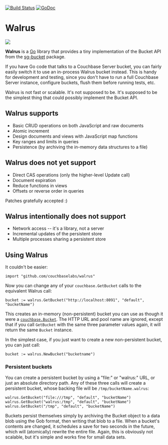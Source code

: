 [![Build Status](https://drone.io/github.com/couchbaselabs/walrus/status.png)](https://drone.io/github.com/couchbaselabs/walrus/latest)
[![GoDoc](https://godoc.org/github.com/couchbaselabs/walrus?status.png)](https://godoc.org/github.com/couchbaselabs/walrus)

# Walrus

<img src="http://www.ihasabucket.com/images/walrus_bucket.jpg">

**Walrus** is a [Go](http://golang.org) library that provides a tiny implementation of the Bucket API from the [sg-bucket](http://github.com/couchbase/sg-bucket) package.

If you have Go code that talks to a Couchbase Server bucket, you can fairly easily switch it to use an in-process Walrus bucket instead. This is handy for development and testing, since you don't have to run a full Couchbase Server instance, configure buckets, flush them before running tests, etc.

Walrus is not fast or scalable. It's not supposed to be. It's supposed to be the simplest thing that could possibly implement the Bucket API.

## Walrus supports

* Basic CRUD operations on both JavaScript and raw documents
* Atomic increment
* Design documents and views with JavaScript map functions
* Key ranges and limits in queries
* Persistence (by archiving the in-memory data structures to a file)

## Walrus does not yet support

* Direct CAS operations (only the higher-level Update call)
* Document expiration
* Reduce functions in views
* Offsets or reverse order in queries

Patches gratefully accepted :)

## Walrus intentionally does not support

* Network access -- it's a library, not a server
* Incremental updates of the persistent store
* Multiple processes sharing a persistent store

## Using Walrus

It couldn't be easier:

	import "github.com/couchbaselabs/walrus"

Now you can change any of your `couchbase.GetBucket` calls to the equivalent Walrus call:

	bucket := walrus.GetBucket("http://localhost:8091", "default", "bucketName")

This creates an in-memory (non-persistent) bucket you can use as though it were a [`couchbase.Bucket`](http://godoc.org/github.com/couchbaselabs/go-couchbase#Bucket). The HTTP URL and pool name are ignored, except that if you call `GetBucket` with the same three parameter values again, it will return the same `Bucket` instance.

In the simplest case, if you just want to create a new non-persistent bucket, you can just call:

	bucket := walrus.NewBucket("bucketname")

### Persistent buckets

You can create a persistent bucket by using a "file:" or "walrus:" URL, or just an absolute directory path. Any of these three calls will create a persistent bucket, whose backing file will be `/tmp/bucketName.walrus`:

	walrus.GetBucket("file:///tmp", "default", "bucketName")
	walrus.GetBucket("walrus:/tmp", "default", "bucketName")
	walrus.GetBucket("/tmp", "default", "bucketName")

Buckets persist themselves simply by archiving the Bucket object to a data blob using the Gob format, then writing that blob to a file. When a bucket's contents are changed, it schedules a save for two seconds in the future, which will (atomically) rewrite the entire file. Again, this is obviously not scalable, but it's simple and works fine for small data sets.
